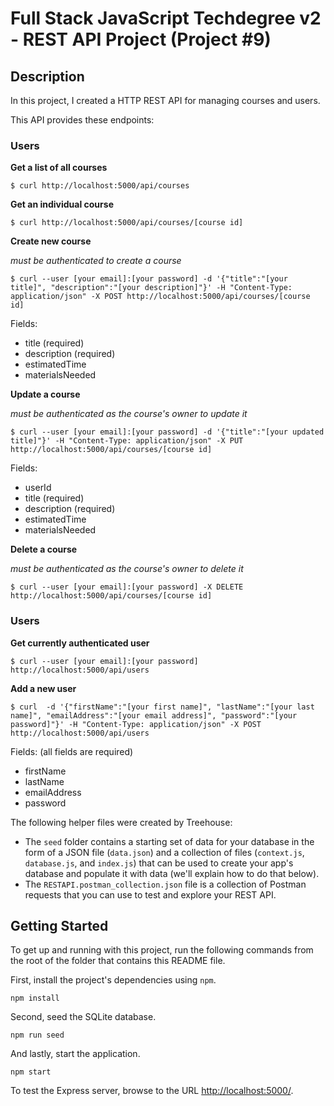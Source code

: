 
# Full Stack JavaScript Techdegree v2 - REST API Project (Project #9)
## Description
In this project, I created a HTTP REST API for managing courses and users.

This API provides these endpoints:

### Users
**Get a list of all courses**
```
$ curl http://localhost:5000/api/courses
```

**Get an individual course**
```
$ curl http://localhost:5000/api/courses/[course id]
```

**Create new course**

*must be authenticated to create a course*

```
$ curl --user [your email]:[your password] -d '{"title":"[your title]", "description":"[your description]"}' -H "Content-Type: application/json" -X POST http://localhost:5000/api/courses/[course id]
```
Fields:
- title (required)
- description (required)
- estimatedTime
- materialsNeeded

**Update a course**

*must be authenticated as the course's owner to update it*
```
$ curl --user [your email]:[your password] -d '{"title":"[your updated title]"}' -H "Content-Type: application/json" -X PUT http://localhost:5000/api/courses/[course id]
```
Fields:
- userId
- title (required)
- description (required)
- estimatedTime
- materialsNeeded

**Delete a course**

*must be authenticated as the course's owner to delete it*
```
$ curl --user [your email]:[your password] -X DELETE http://localhost:5000/api/courses/[course id]
```


### Users
**Get currently authenticated user**
```
$ curl --user [your email]:[your password] http://localhost:5000/api/users
```

**Add a new user**
```
$ curl  -d '{"firstName":"[your first name]", "lastName":"[your last name]", "emailAddress":"[your email address]", "password":"[your password]"}' -H "Content-Type: application/json" -X POST http://localhost:5000/api/users
```
Fields: (all fields are required)
- firstName
- lastName
- emailAddress
- password


The following helper files were created by Treehouse:

* The `seed` folder contains a starting set of data for your database in the form of a JSON file (`data.json`) and a collection of files (`context.js`, `database.js`, and `index.js`) that can be used to create your app's database and populate it with data (we'll explain how to do that below).
* The `RESTAPI.postman_collection.json` file is a collection of Postman requests that you can use to test and explore your REST API.

## Getting Started

To get up and running with this project, run the following commands from the root of the folder that contains this README file.

First, install the project's dependencies using `npm`.

```
npm install

```

Second, seed the SQLite database.

```
npm run seed
```

And lastly, start the application.

```
npm start
```

To test the Express server, browse to the URL [http://localhost:5000/](http://localhost:5000/).
